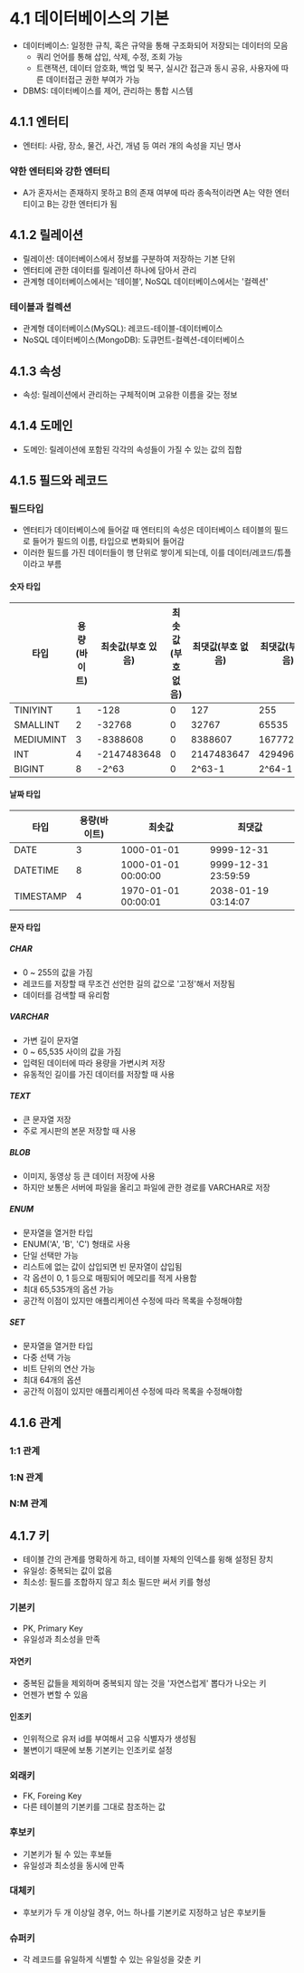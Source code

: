 # 4.1 데이터베이스의 기본
* 데이터베이스: 일정한 규칙, 혹은 규약을 통해 구조화되어 저장되는 데이터의 모음
	* 쿼리 언어를 통해 삽입, 삭제, 수정, 조회 가능
	* 트랜잭션, 데이터 암호화, 백업 및 복구, 실시간 접근과 동시 공유, 사용자에 따른 데이터접근 권한 부여가 가능
* DBMS: 데이터베이스를 제어, 관리하는 통합 시스템
## 4.1.1 엔터티
* 엔터티: 사람, 장소, 물건, 사건, 개념 등 여러 개의 속성을 지닌 명사
### 약한 엔터티와 강한 엔터티
* A가 혼자서는 존재하지 못하고 B의 존재 여부에 따라 종속적이라면 A는 약한 엔터티이고 B는 강한 엔터티가 됨
## 4.1.2 릴레이션
* 릴레이션: 데이터베이스에서 정보를 구분하여 저장하는 기본 단위
* 엔터티에 관한 데이터를 릴레이션 하나에 담아서 관리
* 관계형 데이터베이스에서는 '테이블', NoSQL 데이터베이스에서는 '컬렉션'
### 테이블과 컬렉션
* 관계형 데이터베이스(MySQL): 레코드-테이블-데이터베이스
* NoSQL 데이터베이스(MongoDB): 도큐먼트-컬렉션-데이터베이스
## 4.1.3 속성
* 속성: 릴레이션에서 관리하는 구체적이며 고유한 이름을 갖는 정보
## 4.1.4 도메인
* 도메인: 릴레이션에 포함된 각각의 속성들이 가질 수 있는 값의 집합
## 4.1.5 필드와 레코드
### 필드타입
* 엔터티가 데이터베이스에 들어갈 때 엔터티의 속성은 데이터베이스 테이블의 필드로 들어가 필드의 이름, 타입으로 변화되어 들어감
* 이러한 필드를 가진 데이터들이 행 단위로 쌓이게 되는데, 이를 데이터/레코드/튜플이라고 부름
#### 숫자 타입
|타입|용량(바이트)|최솟값(부호 있음)|최솟값(부호 없음)|최댓값(부호 없음)|최댓값(부호 있음)|
|---|---|---|---|---|---|
|TINIYINT|1|-128|0|127|255|
|SMALLINT|2|-32768|0|32767|65535|
|MEDIUMINT|3|-8388608|0|8388607|16777215|
|INT|4|-2147483648|0|2147483647|4294967295|
|BIGINT|8|-2^63|0|2^63-1|2^64-1|
#### 날짜 타입
|타입|용량(바이트)|최솟값|최댓값|
|---|---|---|---|
|DATE|3|1000-01-01|9999-12-31|
|DATETIME|8|1000-01-01 00:00:00|9999-12-31 23:59:59|
|TIMESTAMP|4|1970-01-01 00:00:01|2038-01-19 03:14:07|
#### 문자 타입
##### CHAR
* 0 ~ 255의 값을 가짐
* 레코드를 저장할 때 무조건 선언한 길의 값으로 '고정'해서 저장됨
* 데이터를 검색할 때 유리함
##### VARCHAR
* 가변 길이 문자열
* 0 ~ 65,535 사이의 값을 가짐
* 입력된 데이터에 따라 용량을 가변시켜 저장
* 유동적인 길이를 가진 데이터를 저장할 때 사용
##### TEXT
* 큰 문자열 저장
* 주로 게시판의 본문 저장할 때 사용
##### BLOB
* 이미지, 동영상 등 큰 데이터 저장에 사용
* 하지만 보통은 서버에 파일을 올리고 파일에 관한 경로를 VARCHAR로 저장
##### ENUM
* 문자열을 열거한 타입
* ENUM('A', 'B', 'C') 형태로 사용
* 단일 선택만 가능
* 리스트에 없는 값이 삽입되면 빈 문자열이 삽입됨
* 각 옵션이 0, 1 등으로 매핑되어 메모리를 적게 사용함
* 최대 65,535개의 옵션 가능
* 공간적 이점이 있지만 애플리케이션 수정에 따라 목록을 수정해야함
##### SET
* 문자열을 열거한 타입
* 다중 선택 가능
* 비트 단위의 연산 가능
* 최대 64개의 옵션
* 공간적 이점이 있지만 애플리케이션 수정에 따라 목록을 수정해야함
## 4.1.6 관계
### 1:1 관계
### 1:N 관계
### N:M 관계
## 4.1.7 키
* 테이블 간의 관계를 명확하게 하고, 테이블 자체의 인덱스를 윙해 설정된 장치
* 유일성: 중복되는 값이 없음
* 최소성: 필드를 조합하지 않고 최소 필드만 써서 키를 형성
### 기본키
* PK, Primary Key
* 유일성과 최소성을 만족
#### 자연키
* 중복된 값들을 제외하며 중복되지 않는 것을 '자연스럽게' 뽑다가 나오는 키
* 언젠가 변할 수 있음
#### 인조키
* 인위적으로 유저 id를 부여해서 고유 식별자가 생성됨
* 불변이기 때문에 보통 기본키는 인조키로 설정
### 외래키
* FK, Foreing Key
* 다른 테이블의 기본키를 그대로 참조하는 값
### 후보키
* 기본키가 될 수 있는 후보들
* 유일성과 최소성을 동시에 만족
### 대체키
* 후보키가 두 개 이상일 경우, 어느 하나를 기본키로 지정하고 남은 후보키들
### 슈퍼키
* 각 레코드를 유일하게 식별할 수 있는 유일성을 갖춘 키